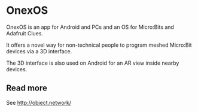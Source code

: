 
# OnexOS

OnexOS is an app for Android and PCs and an OS for Micro:Bits and Adafruit Clues.

It offers a novel way for non-technical people to program meshed Micro:Bit devices via a 3D interface.

The 3D interface is also used on Android for an AR view inside nearby devices.

## Read more

See http://object.network/


